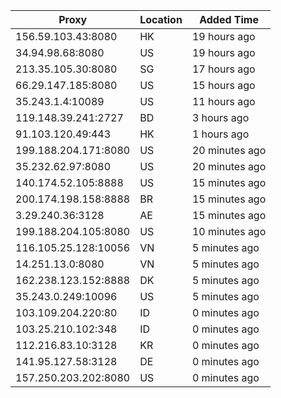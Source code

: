 | Proxy | Location | Added Time |
|---------|----------|------------|
| 156.59.103.43:8080 | HK | 19 hours ago |
| 34.94.98.68:8080 | US | 19 hours ago |
| 213.35.105.30:8080 | SG | 17 hours ago |
| 66.29.147.185:8080 | US | 15 hours ago |
| 35.243.1.4:10089 | US | 11 hours ago |
| 119.148.39.241:2727 | BD | 3 hours ago |
| 91.103.120.49:443 | HK | 1 hours ago |
| 199.188.204.171:8080 | US | 20 minutes ago |
| 35.232.62.97:8080 | US | 20 minutes ago |
| 140.174.52.105:8888 | US | 15 minutes ago |
| 200.174.198.158:8888 | BR | 15 minutes ago |
| 3.29.240.36:3128 | AE | 15 minutes ago |
| 199.188.204.105:8080 | US | 10 minutes ago |
| 116.105.25.128:10056 | VN | 5 minutes ago |
| 14.251.13.0:8080 | VN | 5 minutes ago |
| 162.238.123.152:8888 | DK | 5 minutes ago |
| 35.243.0.249:10096 | US | 5 minutes ago |
| 103.109.204.220:80 | ID | 0 minutes ago |
| 103.25.210.102:348 | ID | 0 minutes ago |
| 112.216.83.10:3128 | KR | 0 minutes ago |
| 141.95.127.58:3128 | DE | 0 minutes ago |
| 157.250.203.202:8080 | US | 0 minutes ago |
